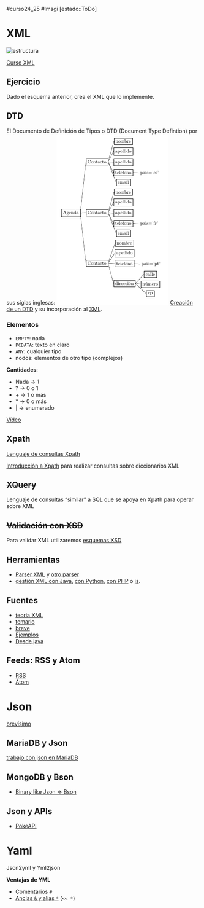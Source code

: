 #curso24_25 #lmsgi [estado::ToDo]


# XML
![estructura](https://www.ticarte.com/sites/su/users/7/image/grafos_documento.png)

[Curso XML](https://www.eniun.com/curso-xml/)

## Ejercicio
Dado el esquema anterior, crea el XML que lo implemente.



## DTD
El Documento de Definición de Tipos o DTD (Document Type Defintion) por sus siglas inglesas:
![esquema](https://github.com/luiscastelar/clases24_25/blob/main/lmsgi/assets/agenda.png?raw=true)
[Creación de un DTD](https://www.youtube.com/watch?v=fPU1ex7bSgg) y su incorporación al [XML](https://www.youtube.com/watch?v=4NB89iXyxMU).

### Elementos
+ `EMPTY`: nada
+ `PCDATA`: texto en claro
+ `ANY`: cualquier tipo
+ nodos: elementos de otro tipo (complejos)

**Cantidades**:
+ Nada -> 1
+ ? -> 0 o 1
+ \+ -> 1 o más
+ \* -> 0 o más
+ | -> enumerado

[Vídeo](https://www.youtube.com/watch?v=ryoW-B_6cGs)



## Xpath
[Lenguaje de consultas Xpath](https://www.eniun.com/tutorial-xpath/)

[Introducción a Xpath](https://howtodoinjava.com/java/xml/convert-xml-to-properties/) para realizar consultas sobre diccionarios XML

## ~~XQuery~~
Lenguaje de consultas “similar” a SQL que se apoya en Xpath para operar sobre XML


## ~~Validación con XSD~~
Para validar XML utilizaremos [esquemas XSD](https://www.ticarte.com/contenido/que-son-los-esquemas-xsd)


## Herramientas
+ [Parser XML](https://codebeautify.org/xml-parser-online) y [otro parser](https://jsonformatter.org/xml-parser)
+ [gestión XML con Java](https://mkyong.com/java/jaxb-hello-world-example/), [con Python](https://www.geeksforgeeks.org/xml-parsing-python/), [con PHP](https://www.php.net/manual/es/simplexml.examples-basic.php) o [js](https://www.geeksforgeeks.org/how-to-parse-xml-in-javascript/).

## Fuentes
+ [teoria XML](https://lm-xml-apuntes.readthedocs.io/apuntes/10_introduccion_xml.html)
+ [temario](https://www.ticarte.com/contenido/lenguajes-de-marcas-y-sistemas-de-gestion-de-informacion)
+ [breve](https://juangualberto.github.io/lmsgi/tema01/xml2.html)
+ [Ejemplos](https://github.com/lokeshgupta1981/Core-Java/tree/master/src/main/java/com/howtodoinjava/xml)
+ [Desde java](https://github.com/lokeshgupta1981/Core-Java/tree/master/src/main/java/com/howtodoinjava/xml)

## Feeds: RSS y Atom
+ [RSS](https://es.wikipedia.org/wiki/RSS)
+ [Atom](https://es.wikipedia.org/wiki/Atom_(formato_de_redifusi%C3%B3n))

# Json
[brevísimo](https://juangualberto.github.io/lmsgi/tema01/json2.html)


## MariaDB y Json
[trabajo con json en MariaDB](https://mariadb.com/resources/blog/using-json-in-mariadb/)


## MongoDB y Bson
+ [Binary like Json => Bson](https://www.mongodb.com/resources/basics/json-and-bson)


## Json y APIs
+ [PokeAPI](https://pokeapi.co)
  
# Yaml
Json2yml y Yml2json

**Ventajas de YML**
+ Comentarios `#`
+ [Anclas `&` y alias `*`](https://tecnoyfoto.com/anclas-y-alias-en-yaml) (`<< *`)

